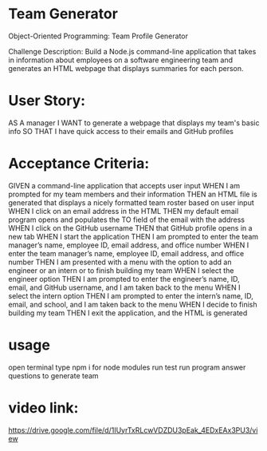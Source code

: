 # Team Generator
Object-Oriented Programming: Team Profile Generator

Challenge Description:
Build a Node.js command-line application that takes in information about employees on a software engineering team and generates an HTML webpage that displays summaries for each person.

# User Story:
AS A manager
I WANT to generate a webpage that displays my team's basic info
SO THAT I have quick access to their emails and GitHub profiles

# Acceptance Criteria:
GIVEN a command-line application that accepts user input
WHEN I am prompted for my team members and their information
THEN an HTML file is generated that displays a nicely formatted team roster based on user input
WHEN I click on an email address in the HTML
THEN my default email program opens and populates the TO field of the email with the address
WHEN I click on the GitHub username
THEN that GitHub profile opens in a new tab
WHEN I start the application
THEN I am prompted to enter the team manager’s name, employee ID, email address, and office number
WHEN I enter the team manager’s name, employee ID, email address, and office number
THEN I am presented with a menu with the option to add an engineer or an intern or to finish building my team
WHEN I select the engineer option
THEN I am prompted to enter the engineer’s name, ID, email, and GitHub username, and I am taken back to the menu
WHEN I select the intern option
THEN I am prompted to enter the intern’s name, ID, email, and school, and I am taken back to the menu
WHEN I decide to finish building my team
THEN I exit the application, and the HTML is generated


# usage
open terminal
type npm i for node modules
run test
run program
answer questions to generate team



# video link:
 https://drive.google.com/file/d/1IUyrTxRLcwVDZDU3pEak_4EDxEAx3PU3/view
